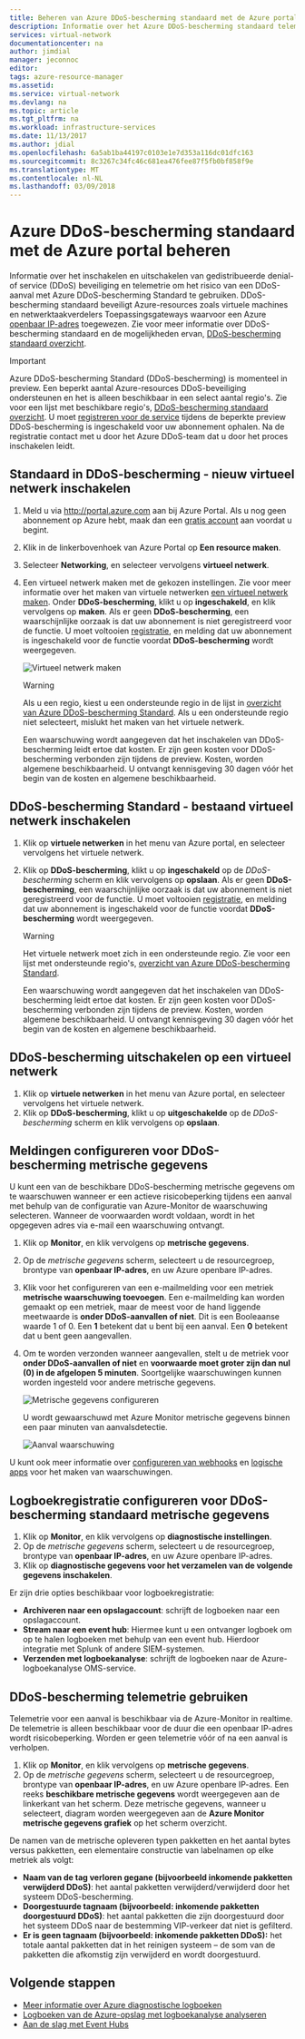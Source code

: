```yaml
---
title: Beheren van Azure DDoS-bescherming standaard met de Azure portal | Microsoft Docs
description: Informatie over het Azure DDoS-bescherming standaard telemetrie in de Azure-Monitor om het risico van een aanval te gebruiken.
services: virtual-network
documentationcenter: na
author: jimdial
manager: jeconnoc
editor: 
tags: azure-resource-manager
ms.assetid: 
ms.service: virtual-network
ms.devlang: na
ms.topic: article
ms.tgt_pltfrm: na
ms.workload: infrastructure-services
ms.date: 11/13/2017
ms.author: jdial
ms.openlocfilehash: 6a5ab1ba44197c0103e1e7d353a116dc01dfc163
ms.sourcegitcommit: 8c3267c34fc46c681ea476fee87f5fb0bf858f9e
ms.translationtype: MT
ms.contentlocale: nl-NL
ms.lasthandoff: 03/09/2018
---
```

# <a name="manage-azure-ddos-protection-standard-using-the-azure-portal"></a>Azure DDoS-bescherming standaard met de Azure portal beheren

Informatie over het inschakelen en uitschakelen van gedistribueerde denial-of service (DDoS) beveiliging en telemetrie om het risico van een DDoS-aanval met Azure DDoS-bescherming Standard te gebruiken. DDoS-bescherming standaard beveiligt Azure-resources zoals virtuele machines en netwerktaakverdelers Toepassingsgateways waarvoor een Azure [openbaar IP-adres](virtual-network-public-ip-address.md) toegewezen. Zie voor meer informatie over DDoS-bescherming standaard en de mogelijkheden ervan, [DDoS-bescherming standaard overzicht](ddos-protection-overview.md). 

>[!IMPORTANT]
>Azure DDoS-bescherming Standard (DDoS-bescherming) is momenteel in preview. Een beperkt aantal Azure-resources DDoS-beveiliging ondersteunen en het is alleen beschikbaar in een select aantal regio's. Zie voor een lijst met beschikbare regio's, [DDoS-bescherming standaard overzicht](ddos-protection-overview.md). U moet [registreren voor de service](http://aka.ms/ddosprotection) tijdens de beperkte preview DDoS-bescherming is ingeschakeld voor uw abonnement ophalen. Na de registratie contact met u door het Azure DDoS-team dat u door het proces inschakelen leidt. 

## <a name="enable-ddos-protection-standard---new-virtual-network"></a>Standaard in DDoS-bescherming - nieuw virtueel netwerk inschakelen

1. Meld u via http://portal.azure.com aan bij Azure Portal. Als u nog geen abonnement op Azure hebt, maak dan een [gratis account](https://azure.microsoft.com/free/?WT.mc_id=A261C142F) aan voordat u begint.
2. Klik in de linkerbovenhoek van Azure Portal op **Een resource maken**.
3. Selecteer **Networking**, en selecteer vervolgens **virtueel netwerk**.
4. Een virtueel netwerk maken met de gekozen instellingen. Zie voor meer informatie over het maken van virtuele netwerken [een virtueel netwerk maken](manage-virtual-network.md#create-a-virtual-network). Onder **DDoS-bescherming**, klikt u op **ingeschakeld**, en klik vervolgens op **maken**. Als er geen **DDoS-bescherming**, een waarschijnlijke oorzaak is dat uw abonnement is niet geregistreerd voor de functie. U moet voltooien [registratie](http://aka.ms/ddosprotection), en melding dat uw abonnement is ingeschakeld voor de functie voordat **DDoS-bescherming** wordt weergegeven.

    ![Virtueel netwerk maken](./media/ddos-protection-manage-portal/ddos-create-vnet.png)   

    > [!WARNING]
    > Als u een regio, kiest u een ondersteunde regio in de lijst in [overzicht van Azure DDoS-bescherming Standard](ddos-protection-overview.md). Als u een ondersteunde regio niet selecteert, mislukt het maken van het virtuele netwerk.

    Een waarschuwing wordt aangegeven dat het inschakelen van DDoS-bescherming leidt ertoe dat kosten. Er zijn geen kosten voor DDoS-bescherming verbonden zijn tijdens de preview. Kosten, worden algemene beschikbaarheid. U ontvangt kennisgeving 30 dagen vóór het begin van de kosten en algemene beschikbaarheid.

## <a name="enable-ddos-protection-standard---existing-virtual-network"></a>DDoS-bescherming Standard - bestaand virtueel netwerk inschakelen 

1. Klik op **virtuele netwerken** in het menu van Azure portal, en selecteer vervolgens het virtuele netwerk.
2. Klik op **DDoS-bescherming**, klikt u op **ingeschakeld** op de *DDoS-bescherming* scherm en klik vervolgens op **opslaan**. Als er geen **DDoS-bescherming**, een waarschijnlijke oorzaak is dat uw abonnement is niet geregistreerd voor de functie. U moet voltooien [registratie](http://aka.ms/ddosprotection), en melding dat uw abonnement is ingeschakeld voor de functie voordat **DDoS-bescherming** wordt weergegeven. 

    > [!WARNING]
    > Het virtuele netwerk moet zich in een ondersteunde regio. Zie voor een lijst met ondersteunde regio's, [overzicht van Azure DDoS-bescherming Standard](ddos-protection-overview.md).

    Een waarschuwing wordt aangegeven dat het inschakelen van DDoS-bescherming leidt ertoe dat kosten. Er zijn geen kosten voor DDoS-bescherming verbonden zijn tijdens de preview. Kosten, worden algemene beschikbaarheid. U ontvangt kennisgeving 30 dagen vóór het begin van de kosten en algemene beschikbaarheid.

## <a name="disable-ddos-protection-on-a-virtual-network"></a>DDoS-bescherming uitschakelen op een virtueel netwerk

1. Klik op **virtuele netwerken** in het menu van Azure portal, en selecteer vervolgens het virtuele netwerk.
2. Klik op **DDoS-bescherming**, klikt u op **uitgeschakelde** op de *DDoS-bescherming* scherm en klik vervolgens op **opslaan**.

## <a name="configure-alerts-on-ddos-protection-metrics"></a>Meldingen configureren voor DDoS-bescherming metrische gegevens

U kunt een van de beschikbare DDoS-bescherming metrische gegevens om te waarschuwen wanneer er een actieve risicobeperking tijdens een aanval met behulp van de configuratie van Azure-Monitor de waarschuwing selecteren. Wanneer de voorwaarden wordt voldaan, wordt in het opgegeven adres via e-mail een waarschuwing ontvangt.

1. Klik op **Monitor**, en klik vervolgens op **metrische gegevens**.
2. Op de *metrische gegevens* scherm, selecteert u de resourcegroep, brontype van **openbaar IP-adres**, en uw Azure openbare IP-adres.
3. Klik voor het configureren van een e-mailmelding voor een metriek **metrische waarschuwing toevoegen**. Een e-mailmelding kan worden gemaakt op een metriek, maar de meest voor de hand liggende meetwaarde is **onder DDoS-aanvallen of niet**. Dit is een Booleaanse waarde 1 of 0. Een **1** betekent dat u bent bij een aanval. Een **0** betekent dat u bent geen aangevallen.
4. Om te worden verzonden wanneer aangevallen, stelt u de metriek voor **onder DDoS-aanvallen of niet** en **voorwaarde moet groter zijn dan nul (0) in de afgelopen 5 minuten**. Soortgelijke waarschuwingen kunnen worden ingesteld voor andere metrische gegevens.

    ![Metrische gegevens configureren](./media/ddos-protection-manage-portal/ddos-metrics.png)

    U wordt gewaarschuwd met Azure Monitor metrische gegevens binnen een paar minuten van aanvalsdetectie.

    ![Aanval waarschuwing](./media/ddos-protection-manage-portal/ddos-alert.png) 

U kunt ook meer informatie over [configureren van webhooks](../monitoring-and-diagnostics/insights-webhooks-alerts.md) en [logische apps](../logic-apps/logic-apps-overview.md) voor het maken van waarschuwingen.

## <a name="configure-logging-on-ddos-protection-standard-metrics"></a>Logboekregistratie configureren voor DDoS-bescherming standaard metrische gegevens

1. Klik op **Monitor**, en klik vervolgens op **diagnostische instellingen**.
2. Op de *metrische gegevens* scherm, selecteert u de resourcegroep, brontype van **openbaar IP-adres**, en uw Azure openbare IP-adres.
3. Klik op **diagnostische gegevens voor het verzamelen van de volgende gegevens inschakelen**.

Er zijn drie opties beschikbaar voor logboekregistratie:

- **Archiveren naar een opslagaccount**: schrijft de logboeken naar een opslagaccount.
- **Stream naar een event hub**: Hiermee kunt u een ontvanger logboek om op te halen logboeken met behulp van een event hub. Hierdoor integratie met Splunk of andere SIEM-systemen.
- **Verzenden met logboekanalyse**: schrijft de logboeken naar de Azure-logboekanalyse OMS-service.

## <a name="use-ddos-protection-telemetry"></a>DDoS-bescherming telemetrie gebruiken

Telemetrie voor een aanval is beschikbaar via de Azure-Monitor in realtime. De telemetrie is alleen beschikbaar voor de duur die een openbaar IP-adres wordt risicobeperking. Worden er geen telemetrie vóór of na een aanval is verholpen.

1. Klik op **Monitor**, en klik vervolgens op **metrische gegevens**. 
2. Op de *metrische gegevens* scherm, selecteert u de resourcegroep, brontype van **openbaar IP-adres**, en uw Azure openbare IP-adres. Een reeks **beschikbare metrische gegevens** wordt weergegeven aan de linkerkant van het scherm. Deze metrische gegevens, wanneer u selecteert, diagram worden weergegeven aan de **Azure Monitor metrische gegevens grafiek** op het scherm overzicht. 

De namen van de metrische opleveren typen pakketten en het aantal bytes versus pakketten, een elementaire constructie van labelnamen op elke metriek als volgt:

- **Naam van de tag verloren gegane (bijvoorbeeld inkomende pakketten verwijderd DDoS)**: het aantal pakketten verwijderd/verwijderd door het systeem DDoS-bescherming.
- **Doorgestuurde tagnaam (bijvoorbeeld: inkomende pakketten doorgestuurd DDoS)**: het aantal pakketten die zijn doorgestuurd door het systeem DDoS naar de bestemming VIP-verkeer dat niet is gefilterd.
- **Er is geen tagnaam (bijvoorbeeld: inkomende pakketten DDoS):** het totale aantal pakketten dat in het reinigen systeem – de som van de pakketten die afkomstig zijn verwijderd en wordt doorgestuurd.

## <a name="next-steps"></a>Volgende stappen

- [Meer informatie over Azure diagnostische logboeken](../monitoring-and-diagnostics/monitoring-overview-of-diagnostic-logs.md?toc=%2fazure%2fvirtual-network%2ftoc.json)
- [Logboeken van de Azure-opslag met logboekanalyse analyseren](../log-analytics/log-analytics-azure-storage.md?toc=%2fazure%2fvirtual-network%2ftoc.json)
- [Aan de slag met Event Hubs](../event-hubs/event-hubs-csharp-ephcs-getstarted.md?toc=%2fazure%2fvirtual-network%2ftoc.json)
